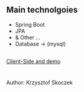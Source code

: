 ## Main technolgoies
- Spring Boot
- JPA
- & Other ...
- Database -> (mysql)
## 
[Client-Side and demo](https://github.com/jumper2210/SpaceSandwich)
#
Author: Krzysztof Skoczek


